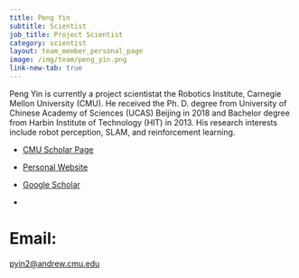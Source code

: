 ```yaml
---
title: Peng Yin
subtitle: Scientist
job_title: Project Scientist
category: scientist
layout: team_member_personal_page
image: /img/team/peng_yin.png
link-new-tab: true
---
```


Peng Yin is currently a project scientistat the Robotics Institute, Carnegie Mellon University (CMU). He received the Ph. D. degree from University of Chinese Academy of Sciences (UCAS) Beijing in 2018 and Bachelor degree from Harbin Institute of Technology (HIT) in 2013. His research interests include robot perception, SLAM, and reinforcement learning.

* [CMU Scholar Page](https://www.ri.cmu.edu/ri-people/peng-yin/)

* [Personal Website](https://maxtomcmu.github.io/)

* [Google Scholar](https://scholar.google.com/citations?user=_q-aMvgAAAAJ&hl=en)
* 
# Email: #

pyin2@andrew.cmu.edu
